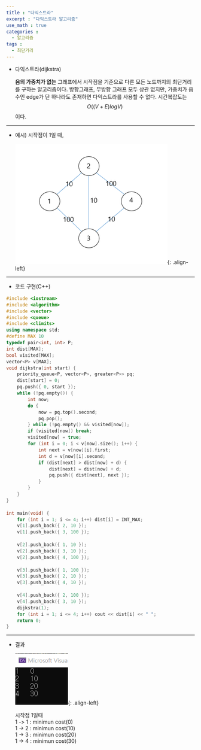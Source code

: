 ```yaml
---
title : "다익스트라"
excerpt : "다익스트라 알고리즘"
use_math : true
categories :
  - 알고리즘
tags :
  - 최단거리
---
```


- 다익스트라(dijkstra)

  **음의 가중치가 없는** 그래프에서 시작점을 기준으로 다른 모든 노드까지의 최단거리를 구하는 알고리즘이다. 방향그래프, 무방향 그래프 모두 상관 없지만, 가중치가 음수인 edge가 단 하나라도 존재하면 다익스트라를 사용할 수 없다. 시간복잡도는 $$O((V+E)logV)$$이다.   


---

- 예시) 시작점이 1일 때,   

  ![](/assets/images/다익스트라.png){: .align-left}     

---

- 코드 구현(C++)     

```cpp  
#include <iostream>
#include <algorithm>
#include <vector>
#include <queue>
#include <climits>
using namespace std;
#define MAX 10
typedef pair<int, int> P;
int dist[MAX];
bool visited[MAX];
vector<P> v[MAX];
void dijkstra(int start) {
	priority_queue<P, vector<P>, greater<P>> pq;
	dist[start] = 0;
	pq.push({ 0, start });
	while (!pq.empty()) {
		int now;
		do {
			now = pq.top().second;
			pq.pop();
		} while (!pq.empty() && visited[now]);
		if (visited[now]) break;
		visited[now] = true;
		for (int i = 0; i < v[now].size(); i++) {
			int next = v[now][i].first;
			int d = v[now][i].second;
			if (dist[next] > dist[now] + d) {
				dist[next] = dist[now] + d;
				pq.push({ dist[next], next });
			}
		}
	}
}

int main(void) {
	for (int i = 1; i <= 4; i++) dist[i] = INT_MAX;
	v[1].push_back({ 2, 10 });
	v[1].push_back({ 3, 100 });

	v[2].push_back({ 1, 10 });
	v[2].push_back({ 3, 10 });
	v[2].push_back({ 4, 100 });

	v[3].push_back({ 1, 100 });
	v[3].push_back({ 2, 10 });
	v[3].push_back({ 4, 10 });

	v[4].push_back({ 2, 100 });
	v[4].push_back({ 3, 10 });
	dijkstra(1);
	for (int i = 1; i <= 4; i++) cout << dist[i] << " ";
	return 0;
}
```  

---

- 결과  

  ![](/assets/images/다익결과.png){: .align-left}  

  시작점 1일때   
  1 -> 1 : minimun cost(0)  
  1 -> 2 : minimun cost(10)  
  1 -> 3 : minimun cost(20)   
  1 -> 4 : minimun cost(30)  

